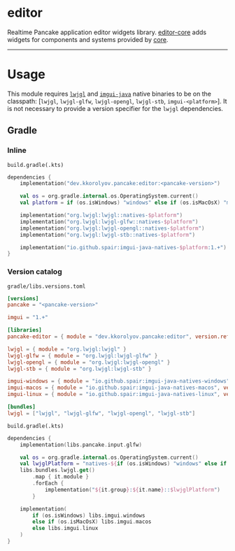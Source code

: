 # editor

Realtime Pancake application editor widgets library.
[editor-core](core/README.md) adds widgets for components and systems provided by [core](../core/README.md).

---

# Usage

This module requires [`lwjgl`](https://github.com/LWJGL/lwjgl3) and [`imgui-java`](https://github.com/SpaiR/imgui-java) native binaries to be on the classpath: [`lwjgl`, `lwjgl-glfw`, `lwjgl-opengl`, `lwjgl-stb`, `imgui-<platform>`].
It is not necessary to provide a version specifier for the `lwjgl` dependencies.

## Gradle

### Inline

`build.gradle(.kts)`

```kotlin
dependencies {
	implementation("dev.kkorolyov.pancake:editor:<pancake-version>")

	val os = org.gradle.internal.os.OperatingSystem.current()
	val platform = if (os.isWindows) "windows" else if (os.isMacOsX) "macos" else "linux"

	implementation("org.lwjgl:lwjgl::natives-$platform")
	implementation("org.lwjgl:lwjgl-glfw::natives-$platform")
	implementation("org.lwjgl:lwjgl-opengl::natives-$platform")
	implementation("org.lwjgl:lwjgl-stb::natives-$platform")

	implementation("io.github.spair:imgui-java-natives-$platform:1.+")
}
```

### Version catalog

`gradle/libs.versions.toml`

```toml
[versions]
pancake = "<pancake-version>"

imgui = "1.+"

[libraries]
pancake-editor = { module = "dev.kkorolyov.pancake:editor", version.ref = "pancake" }

lwjgl = { module = "org.lwjgl:lwjgl" }
lwjgl-glfw = { module = "org.lwjgl:lwjgl-glfw" }
lwjgl-opengl = { module = "org.lwjgl:lwjgl-opengl" }
lwjgl-stb = { module = "org.lwjgl:lwjgl-stb" }

imgui-windows = { module = "io.github.spair:imgui-java-natives-windows", version.ref = "imgui" }
imgui-macos = { module = "io.github.spair:imgui-java-natives-macos", version.ref = "imgui" }
imgui-linux = { module = "io.github.spair:imgui-java-natives-linux", version.ref = "imgui" }

[bundles]
lwjgl = ["lwjgl", "lwjgl-glfw", "lwjgl-opengl", "lwjgl-stb"]
```

`build.gradle(.kts)`

```kotlin
dependencies {
	implementation(libs.pancake.input.glfw)

	val os = org.gradle.internal.os.OperatingSystem.current()
	val lwjglPlatform = "natives-${if (os.isWindows) "windows" else if (os.isMacOsX) "macos" else "linux"}"
	libs.bundles.lwjgl.get()
		.map { it.module }
		.forEach {
			implementation("${it.group}:${it.name}::$lwjglPlatform")
		}

	implementation(
		if (os.isWindows) libs.imgui.windows
		else if (os.isMacOsX) libs.imgui.macos
		else libs.imgui.linux
	)
}
```
